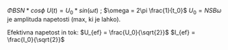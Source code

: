 $\Phi BSN*cos\phi$
$U(t) = U_0 * sin(\omega t)$ ; $\omega = 2\pi \frac{1}{t_0}$
$U_0 = NSB\omega$ je amplituda napetosti (max, ki je lahko).

Efektivna napetost in tok:
$U_{ef} = \frac{U_0}{\sqrt{2}}$
$I_{ef} = \frac{I_0}{\sqrt{2}}$